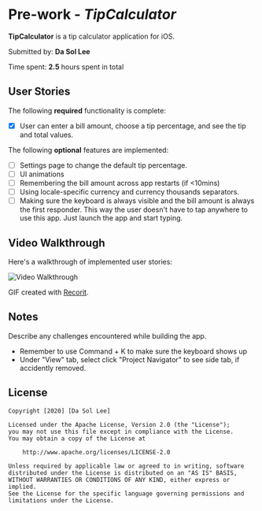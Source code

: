# Pre-work - *TipCalculator*

**TipCalculator** is a tip calculator application for iOS.

Submitted by: **Da Sol Lee**

Time spent: **2.5** hours spent in total

## User Stories

The following **required** functionality is complete:

* [X] User can enter a bill amount, choose a tip percentage, and see the tip and total values.

The following **optional** features are implemented:
* [ ] Settings page to change the default tip percentage.
* [ ] UI animations
* [ ] Remembering the bill amount across app restarts (if <10mins)
* [ ] Using locale-specific currency and currency thousands separators.
* [ ] Making sure the keyboard is always visible and the bill amount is always the first responder. This way the user doesn't have to tap anywhere to use this app. Just launch the app and start typing.

## Video Walkthrough 

Here's a walkthrough of implemented user stories:

<img src=https://recordit.co/rgP58fxPsx title='Video Walkthrough' width='' alt='Video Walkthrough' />

GIF created with [Recorit](https://recordit.co/).

## Notes

Describe any challenges encountered while building the app.
 - Remember to use Command + K to make sure the keyboard shows up
 - Under "View" tab, select click "Project Navigator" to see side tab, if accidently removed.
## License

    Copyright [2020] [Da Sol Lee]

    Licensed under the Apache License, Version 2.0 (the "License");
    you may not use this file except in compliance with the License.
    You may obtain a copy of the License at

        http://www.apache.org/licenses/LICENSE-2.0

    Unless required by applicable law or agreed to in writing, software
    distributed under the License is distributed on an "AS IS" BASIS,
    WITHOUT WARRANTIES OR CONDITIONS OF ANY KIND, either express or implied.
    See the License for the specific language governing permissions and
    limitations under the License.
